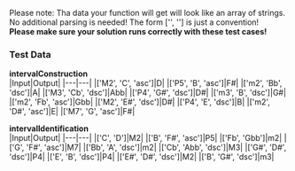 Please note: Tha data your function will get will look like an array of strings. No additional parsing is needed! The form ['', ''] is just a convention! <br>
**Please make sure your solution runs correctly with these test cases!** <br>


### Test Data
**intervalConstruction**<br>
|Input|Output|
|---|---|
|['M2', 'C', 'asc']|D|
|['P5', 'B', 'asc']|F#|
|['m2', 'Bb', 'dsc']|A|
|['M3', 'Cb', 'dsc']|Abb|
|['P4', 'G#', 'dsc']|D#|
|['m3', 'B', 'dsc']|G#|
|['m2', 'Fb', 'asc']|Gbb|
|['M2', 'E#', 'dsc']|D#|
|['P4', 'E', 'dsc']|B|
|['m2', 'D#', 'asc']|E|
|['M7', 'G', 'asc']|F#|

**intervalIdentification** <br>
|Input|Output|
|---|---|
|['C', 'D']|M2|
|['B', 'F#', 'asc']|P5|
|['Fb', 'Gbb']|m2|
|['G', 'F#', 'asc']|M7|
|['Bb', 'A', 'dsc']|m2|
|['Cb', 'Abb', 'dsc']|M3|
|['G#', 'D#', 'dsc']|P4|
|['E', 'B', 'dsc']|P4|
|['E#', 'D#', 'dsc']|M2|
|['B', 'G#', 'dsc']|m3|

